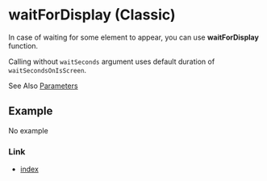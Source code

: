 # waitForDisplay (Classic)

In case of waiting for some element to appear, you can use **waitForDisplay** function.

Calling without `waitSeconds` argument uses default duration of `waitSecondsOnIsScreen`.

See Also [Parameters](../parameter/parameters.md)

## Example

No example

### Link

- [index](../../index.md)
